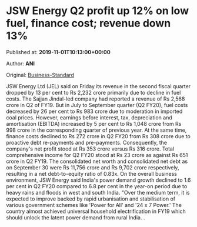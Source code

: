 
# JSW Energy Q2 profit up 12% on low fuel, finance cost; revenue down 13%

Published at: **2019-11-01T10:13:00+00:00**

Author: **ANI**

Original: [Business-Standard](https://www.business-standard.com/article/news-ani/jsw-energy-revenue-falls-by-13-pc-to-rs-2-232-crore-on-drop-in-fuel-costs-119110100855_1.html)

JSW Energy Ltd (JEL) said on Friday its revenue in the second fiscal quarter dropped by 13 per cent to Rs 2,232 crore primarily due to decline in fuel costs.
The Sajjan Jindal-led company had reported a revenue of Rs 2,568 crore in Q2 of FY19. But in July to September quarter (Q2 FY20), fuel costs decreased by 26 per cent to Rs 983 crore due to moderation in imported coal prices.
However, earnings before interest, tax, depreciation and amortisation (EBITDA) increased by 5 per cent to Rs 1,048 crore from Rs 998 crore in the corresponding quarter of previous year.
At the same time, finance costs declined to Rs 272 crore in Q2 FY20 from Rs 308 crore due to proactive debt re-payments and pre-payments.
Consequently, the company's net profit stood at Rs 353 crore versus Rs 316 crore. Total comprehensive income for Q2 FY20 stood at Rs 23 crore as against Rs 651 crore in Q2 FY19.
The consolidated net worth and consolidated net debt as on September 30 were Rs 11,756 crore and Rs 9,702 crore respectively, resulting in a net debt-to-equity ratio of 0.83x.
On the overall business environment, JSW Energy said India's power demand growth declined to 1.6 per cent in Q2 FY20 compared to 6.8 per cent in the year-on period due to heavy rains and floods in west and south India.
"Over the medium term, it is expected to improve backed by rapid urbanisation and stabilisation of various government schemes like 'Power for All' and '24 x 7 Power.' The country almost achieved universal household electrification in FY19 which should unlock the latent power demand from rural India.
.
